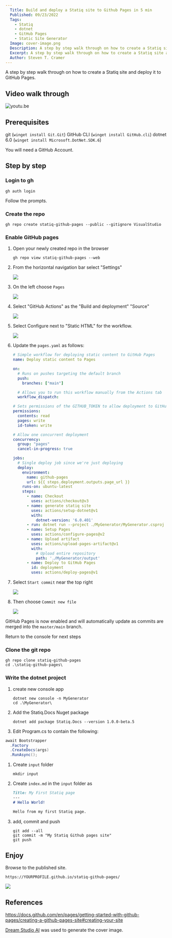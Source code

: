 ```yaml
---
  Title: Build and deploy a Statiq site to Github Pages in 5 min
  Published: 09/23/2022
  Tags:
    - Statiq
    - dotnet
    - GitHub Pages
    - Static Site Generator
  Image: cover-image.png
  Description: A step by step walk through on how to create a Statiq site and deploy it to GitHub Pages.
  Excerpt: A step by step walk through on how to create a Statiq site and deploy it to GitHub Pages.
  Author: Steven T. Cramer
---
```


A step by step walk through on how to create a Statiq site and deploy it to GitHub Pages.

## Video walk through

![youtu.be](https://youtu.be/MzU0jHGGzec)

## Prerequisites

git (`winget install Git.Git`)
GitHub CLI (`winget install GitHub.cli`)
dotnet 6.0 (`winget install Microsoft.DotNet.SDK.6`)

You will need a GitHub Account.

## Step by step
### Login to gh

```console
gh auth login
```

Follow the prompts.

### Create the repo

```console
gh repo create statiq-github-pages --public --gitignore VisualStudio
```

### Enable GitHub pages

1. Open your newly created repo in the browser

    ```console
    gh repo view statiq-github-pages --web
    ```

1. From the horizontal navigation bar select "Settings"

    ![](20220923092350.png)  

1. On the left choose `Pages`

    ![](20220923092655.png)  

1. Select "GitHub Actions" as the "Build and deployment" "Source"

    ![](20220923092833.png)  

1. Select Configure next to "Static HTML" for the workflow.

    ![](20220923093210.png)  

1. Update the `pages.yaml` as follows:

    ```yml
    # Simple workflow for deploying static content to GitHub Pages
    name: Deploy static content to Pages

    on:
      # Runs on pushes targeting the default branch
      push:
        branches: ["main"]

      # Allows you to run this workflow manually from the Actions tab
      workflow_dispatch:

    # Sets permissions of the GITHUB_TOKEN to allow deployment to GitHub Pages
    permissions:
      contents: read
      pages: write
      id-token: write

    # Allow one concurrent deployment
    concurrency:
      group: "pages"
      cancel-in-progress: true

    jobs:
      # Single deploy job since we're just deploying
      deploy:
        environment:
          name: github-pages
          url: ${{ steps.deployment.outputs.page_url }}
        runs-on: ubuntu-latest
        steps:
          - name: Checkout
            uses: actions/checkout@v3
          - name: generate statiq site
            uses: actions/setup-dotnet@v1
            with:
              dotnet-version: '6.0.401'
          - run: dotnet run --project ./MyGenerator/MyGenerator.csproj
          - name: Setup Pages
            uses: actions/configure-pages@v2
          - name: Upload artifact
            uses: actions/upload-pages-artifact@v1
            with:
              # Upload entire repository
              path: './MyGenerator/output'
          - name: Deploy to GitHub Pages
            id: deployment
            uses: actions/deploy-pages@v1
    ```

1. Select `Start commit` near the top right

    ![](20220923093355.png)  

1. Then choose `Commit new file`

    ![](20220923093459.png)  

GitHub Pages is now enabled and will automatically update as commits are merged into the `master/main` branch.

Return to the console for next steps

### Clone the git repo

```console
gh repo clone statiq-github-pages
cd .\statiq-github-pages\
```

### Write the dotnet project

1. create new console app

    ```console
    dotnet new console -n MyGenerator
    cd .\MyGenerator\
    ```

1. Add the Statiq.Docs Nuget package

    ```console
    dotnet add package Statiq.Docs --version 1.0.0-beta.5
    ```

1. Edit Program.cs to contain the following:

  ```cs
  await Bootstrapper
    .Factory
    .CreateDocs(args)
    .RunAsync();
  ```

1. Create `input` folder

    ```console
    mkdir input
    ```

1. Create `index.md` in the `input` folder as

    ```md
    Title: My First Statiq page
    ---
    # Hello World!

    Hello from my first Statiq page.

    ```

1. add, commit and push

    ```console
    git add --all
    git commit -m "My Statiq Github pages site"
    git push
    ```

## Enjoy

Browse to the published site.

`https://YOURPROFILE.github.io/statiq-github-pages/`

![](20220923100227.png)  

## References

https://docs.github.com/en/pages/getting-started-with-github-pages/creating-a-github-pages-site#creating-your-site

[Dream Studio AI](https://beta.dreamstudio.ai/) was used to generate the cover image.
